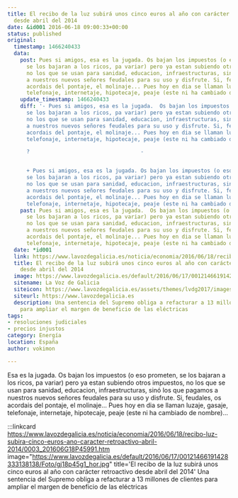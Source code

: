 ```yaml
---
title: El recibo de la luz subirá unos cinco euros al año con carácter retroactivo
  desde abril del 2014
date: &id001 2016-06-18 09:00:33+00:00
status: published
original:
  timestamp: 1466240433
  data:
    post: Pues si amigos, esa es la jugada. Os bajan los impuestos (o eso prometen,
      se los bajaran a los ricos, pa variar) pero ya estan subiendo otros impuestos,
      no los que se usan para sanidad, educacion, infraestructuras, sino los que pagamos
      a nuestros nuevos señores feudales para su uso y disfrute. Si, feudales, os
      acordais del pontaje, el molinaje... Pues hoy en dia se llaman luzaje, gasaje,
      telefonaje, internetaje, hipotecaje, peaje (este ni ha cambiado de nombre)...
    update_timestamp: 1466240433
    diff: '- Pues si amigos, esa es la jugada.  Os bajan los impuestos (o eso prometen,
      se los bajaran a los ricos, pa variar) pero ya estan subiendo otros impuestos,
      no los que se usan para sanidad, educacion, infraestructuras, sino los que pagamos
      a nuestros nuevos señores feudales para su uso y disfrute. Si, feudales, os
      acordais del pontaje, el molinaje... Pues hoy en dia se llaman luzaje, gasaje,
      telefonaje, internetaje, hipotecaje, peaje (este ni ha cambiado de nombre)...

      ?                                   -


      + Pues si amigos, esa es la jugada. Os bajan los impuestos (o eso prometen,
      se los bajaran a los ricos, pa variar) pero ya estan subiendo otros impuestos,
      no los que se usan para sanidad, educacion, infraestructuras, sino los que pagamos
      a nuestros nuevos señores feudales para su uso y disfrute. Si, feudales, os
      acordais del pontaje, el molinaje... Pues hoy en dia se llaman luzaje, gasaje,
      telefonaje, internetaje, hipotecaje, peaje (este ni ha cambiado de nombre)...'
    past: Pues si amigos, esa es la jugada.  Os bajan los impuestos (o eso prometen,
      se los bajaran a los ricos, pa variar) pero ya estan subiendo otros impuestos,
      no los que se usan para sanidad, educacion, infraestructuras, sino los que pagamos
      a nuestros nuevos señores feudales para su uso y disfrute. Si, feudales, os
      acordais del pontaje, el molinaje... Pues hoy en dia se llaman luzaje, gasaje,
      telefonaje, internetaje, hipotecaje, peaje (este ni ha cambiado de nombre)...
  date: *id001
  link: https://www.lavozdegalicia.es/noticia/economia/2016/06/18/recibo-luz-subira-cinco-euros-ano-caracter-retroactivo-abril-2014/0003_201606G18P45991.htm
  title: El recibo de la luz subirá unos cinco euros al año con carácter retroactivo
    desde abril del 2014
  image: https://www.lavozdegalicia.es/default/2016/06/17/00121466191428333138138/Foto/gj18p45g1_hor.jpg
  sitename: La Voz de Galicia
  siteicon: https://www.lavozdegalicia.es/assets/themes/lvdg2017/images/favicon/android-icon-192x192.png
  siteurl: https://www.lavozdegalicia.es
  description: Una sentencia del Supremo obliga a refacturar a 13 millones de clientes
    para ampliar el margen de beneficio de las eléctricas
tags:
- resoluciones judiciales
- precios injustos
category: Energía
location: España
author: vokimon

---
```

Esa es la jugada.
Os bajan los impuestos (o eso prometen, se los bajaran a los ricos, pa variar)
pero ya estan subiendo otros impuestos,
no los que se usan para sanidad, educacion, infraestructuras,
sinó los que pagamos a nuestros nuevos señores feudales para su uso y disfrute.
Si, feudales, os acordais del pontaje, el molinaje...
Pues hoy en dia se llaman luzaje, gasaje, telefonaje, internetaje, hipotecaje, peaje (este ni ha cambiado de nombre)...

:::linkcard https://www.lavozdegalicia.es/noticia/economia/2016/06/18/recibo-luz-subira-cinco-euros-ano-caracter-retroactivo-abril-2014/0003_201606G18P45991.htm image="https://www.lavozdegalicia.es/default/2016/06/17/00121466191428333138138/Foto/gj18p45g1_hor.jpg" title='El recibo de la luz subirá unos cinco euros al año con carácter retroactivo desde abril del 2014'
    Una sentencia del Supremo
    obliga a refacturar a 13 millones de clientes
    para ampliar el margen de beneficio de las eléctricas

